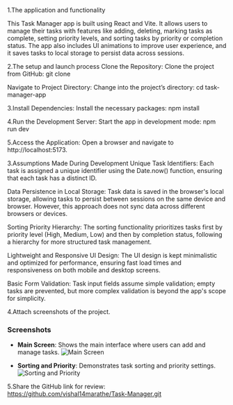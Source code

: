 
1.The application and functionality

  This Task Manager app is built using React and Vite. It allows users to manage their tasks with features like adding, deleting, marking tasks as complete, setting priority levels, and sorting tasks by priority or completion status. The app also includes UI animations to improve user experience, and it saves tasks to local storage to persist data across sessions.


  2.The setup and launch process
  Clone the Repository:
  Clone the project from GitHub:  git clone <repository-link>

 Navigate to Project Directory:
 Change into the project’s directory:  cd task-manager-app

 3.Install Dependencies:
 Install the necessary packages:  npm install

 4.Run the Development Server:
 Start the app in development mode: npm run dev

5.Access the Application: Open a browser and navigate to http://localhost:5173.



 3.Assumptions Made During Development
 Unique Task Identifiers: Each task is assigned a unique identifier using the Date.now() function, ensuring that each task has a distinct ID.

 Data Persistence in Local Storage: Task data is saved in the browser's local storage, allowing tasks to persist between sessions on the same device and browser. However, this approach does not sync data across different browsers or devices.

 Sorting Priority Hierarchy: The sorting functionality prioritizes tasks first by priority level (High, Medium, Low) and then by completion status, following a hierarchy for more structured task management.

 Lightweight and Responsive UI Design: The UI design is kept minimalistic and optimized for performance, ensuring fast load times and responsiveness on both mobile and desktop screens.

 Basic Form Validation: Task input fields assume simple validation; empty tasks are prevented, but more complex validation is beyond the app's scope for simplicity.

 


4.Attach screenshots of the project.
### Screenshots

- **Main Screen**: Shows the main interface where users can add and manage tasks.
  ![Main Screen](./screenshots/main-screen.png)

- **Sorting and Priority**: Demonstrates task sorting and priority settings.
  ![Sorting and Priority](./screenshots/task-sorting.png)




5.Share the GitHub link for review: https://github.com/vishal14marathe/Task-Manager.git
